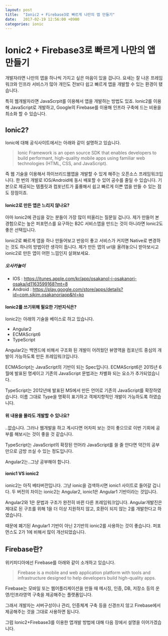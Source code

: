 ```yaml
---
layout: post
title:  "Ionic2 + Firebase3로 빠르게 나만의 앱 만들기"
date:   2017-02-19 12:56:00 +0900
categories: ionic
---
```

Ionic2 + Firebase3로 빠르게 나만의 앱 만들기
=

개발자라면 나만의 앱을 하나씩 가지고 싶은 마음이 있을 겁니다.
요새는 잘 나온 프레임워크와 인프라 서비스가 많아 개인도 전보다 쉽고 빠르게 앱을 개발할 수 있는 환경이 됐습니다.

특히 웹개발자라면 JavaScrpit를 이용해서 앱을 개발하는 방법도 있죠.
Ionic2를 이용해 JavaScript로 개발하고, Google의 Firebase를 이용해 인프라 구축에 드는 비용을 최소화 할 수 있습니다.


Ionic2?
-
Ionic에 대해 공식사이트에서는 아래와 같이 설명하고 있습니다.

> Ionic Framework is an open source SDK that enables developers to build performant, high-quality mobile apps using familiar web technologies (HTML, CSS, and JavaScript).

즉 웹 기술을 이용해서 하이브리드웹앱을 개발할 수 있게 해주는 오픈소스 프레임워크입니다.
한 번의 개발로 IOS/Android에 동시 배포할 수 있어 공수를 줄일 수 있습니다.
기본으로 제공되는 템플릿과 컴포넌트가 훌륭해서 쉽고 빠르게 이쁜 앱을 만들 수 있는 점도 장점이죠.



#### Ionic2로 만든 앱은 느리지 않나요?
아마 Ionic2에 관심을 갖는 분들이 가장 많이 떠올리는 질문일 겁니다. 제가 만들어 본 경험으로는 높은 퍼포먼스를 요구하는 B2C 서비스앱을 만드는 것이 아니라면 Ionic2도 좋은 선택입니다.

Ionic2로 빠르게 앱을 하나 만들어보고 반응이 좋고 서비스가 커지면 Native로 변경하는 것도 하나의 방법이란 생각이 듭니다. 제가 만든 앱의 url을 올려놓으니 받아보시고 ionic2로 만든 앱이 어떤 느낌인지 살펴보세요.
##### 오사카놀이
- IOS : https://itunes.apple.com/kr/app/osakanol-i-osakanori-osaka/id1163599168?mt=8
- Android : 
	https://play.google.com/store/apps/details?id=com.sjkim.osakanoriapp&hl=ko

	



#### Ionic2를 쓰기위해 필요한 기반지식은?
Ionic2는 아래의 기술을 베이스로 하고 있습니다.
- Angular2
- ECMAScript6
- TypeScript

Angular2는 백엔드에 비해서 구조화 된 개발이 어려웠던 뷰영역을 컴포넌트 중심의 개발이 가능하도록 만든 프레임워크입니다.

ECMAScript는 JavaScript의 기반이 되는 Spec입니다. ECMAScript6은 2015년 6월에 발표된 명세이고 기존의 JavaScript 문법과는 차별화 되는 요소가 추가되었습니다.

TypeScript는 2012년에 발표된 MS에서 만든 언어로 기존의 JavaScript를 확장하였습니다. 이름 그대로 Type을 명확히 표기하고 객체지향적인 개발이 가능하도록 하였습니다.


#### 위 내용을 몰라도 개발할 수 있나요?
..없습니다. 그러나 웹개발을 하고 계시다면 어차피 보는 것이 좋으므로 이번 기회에 공부를 해보시는 것이 좋을 것 같습니다.

TypeScript는 JavaScript의 확장된 언어라 JavaScript를 쓸 줄 안다면 약간의 공부만으로 금방 쓰실 수 있는 정도입니다.

Angular2는..그냥 공부해야 합니다.


#### ionic1 VS ionic2
ionic2는 아직 베타버전입니다. 그냥 ionic을 검색하시면 ionic1 사이트로 들어갈 겁니다.
두 버전의 차이는 ionic2는 Angular2, ionic1은 Angular1 기반이라는 것입니다.

Angular2와 1은 문법과 구조가 완전히 바뀐 다른 프레임워크입니다.
Angular개발진은 제대로 된 구조를 위해 1을 더 이상 지원하지 않고, 호환이 되지 않는 2를 개발한다고 하였습니다.

때문에 폐기된 Angular1 기반이 아닌 2기반의 ionic2를 사용하는 것이 좋습니다. 퍼포먼스도 2가 1에 비해서 많이 개선되었습니다.



Firebase란?
-
위키피디아에선 Firebase를 아래와 같이 소개하고 있습니다.
> Firebase is a mobile and web application platform with tools and infrastructure designed to help developers build high-quality apps.

Firebase는 모바일 또는 웹어플리케이션을 만들 때 메시징, 인증, DB, 저장소 등의 운영/인프라영역 구축을 제공해주는 플랫폼입니다.

그래서 개발자는 서버구성이나 관리, 인증체계 구축 등을 신경쓰지 않고 Firebase에서 제공해주는 것을
그대로 사용하면 됩니다.

그럼 Ionic2+Firebase3를 이용한 앱개발 방법에 대해 다음 장에서 설명을 이어가겠습니다.
